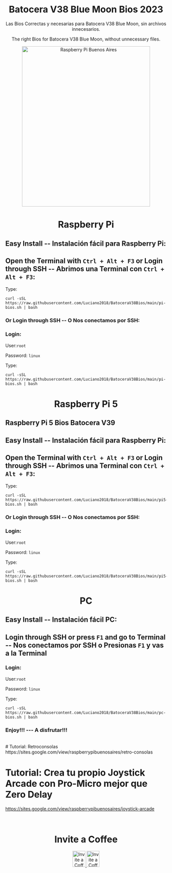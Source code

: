 <h1 align="center"> Batocera V38 Blue Moon Bios 2023</h1>
<p align="center">
Las Bios Correctas y necesarias para Batocera V38 Blue Moon, sin archivos innecesarios.
</p>
<p align="center">
The right Bios for Batocera V38 Blue Moon, without unnecessary files.
</p>
<p align="center">
<img src="https://raw.githubusercontent.com/Luciano2018/RetroPieBios/master/logov3.png" alt="Raspberry Pi Buenos Aires" width="400" height="500">
</p>

<h1 align="center"> Raspberry Pi</h1>

## Easy Install -- Instalación fácil para Raspberry Pi:

## Open the Terminal with `Ctrl + Alt + F3` or Login through SSH -- Abrimos una Terminal con `Ctrl + Alt + F3`:

Type:

```
curl -sSL https://raw.githubusercontent.com/Luciano2018/BatoceraV38Bios/main/pi-bios.sh | bash
```

### Or Login through SSH -- O Nos conectamos por SSH:

### Login:

User:`root`

Password: `linux`

Type:

```
curl -sSL https://raw.githubusercontent.com/Luciano2018/BatoceraV38Bios/main/pi-bios.sh | bash
```

<h1 align="center">Raspberry Pi 5</h1>

## Raspberry Pi 5 Bios Batocera V39
## Easy Install -- Instalación fácil para Raspberry Pi:

## Open the Terminal with `Ctrl + Alt + F3` or Login through SSH -- Abrimos una Terminal con `Ctrl + Alt + F3`:

Type:

```
curl -sSL https://raw.githubusercontent.com/Luciano2018/BatoceraV38Bios/main/pi5-bios.sh | bash
```

### Or Login through SSH -- O Nos conectamos por SSH:

### Login:

User:`root`

Password: `linux`

Type:

```
curl -sSL https://raw.githubusercontent.com/Luciano2018/BatoceraV38Bios/main/pi5-bios.sh | bash
```

<h1 align="center">PC</h1>

## Easy Install -- Instalación fácil PC:

## Login through SSH or press `F1` and go to Terminal -- Nos conectamos por SSH o Presionas `F1` y vas a la Terminal

### Login:

User:`root`

Password: `linux`

Type:

```
curl -sSL https://raw.githubusercontent.com/Luciano2018/BatoceraV38Bios/main/pc-bios.sh | bash
```
### Enjoy!!! --- A disfrutar!!!

<br>
# Tutorial: Retroconsolas
https://sites.google.com/view/raspberrypibuenosaires/retro-consolas

# Tutorial: Crea tu propio Joystick Arcade con Pro-Micro mejor que Zero Delay
https://sites.google.com/view/raspberrypibuenosaires/joystick-arcade

<br>
<h1 align="center"> Invite a Coffee</h1>
<p align="center">
<a href="https://www.paypal.com/paypalme/RaspberryPiBsAs">
<img src="https://raw.githubusercontent.com/Luciano2018/MiPiTV/master/Paypal_2014_logo.png" alt="Invite a Coffee" width="40" height="50">
</a>
<a href="https://link.mercadopago.com.ar/raspberrypibsas">
<img src="https://raw.githubusercontent.com/Luciano2018/MiPiTV/master/MercadoPago.png" alt="Invite a Coffee" width="40" height="50">
</a>
</p>
